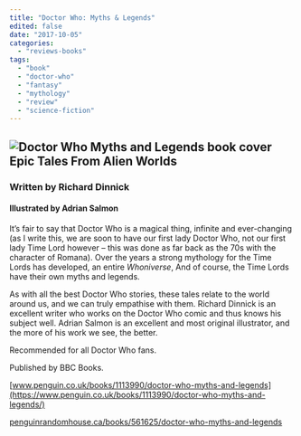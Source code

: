 ```yaml
---
title: "Doctor Who: Myths & Legends"
edited: false
date: "2017-10-05"
categories:
  - "reviews-books"
tags:
  - "book"
  - "doctor-who"
  - "fantasy"
  - "mythology"
  - "review"
  - "science-fiction"
---
```


## ![Doctor Who Myths and Legends book cover](https://hellbound.ca/wp-content/uploads/2017/10/Doctor-Who-Myths-and-Legends-cover.jpeg)Epic Tales From Alien Worlds

### Written by Richard Dinnick

#### Illustrated by Adrian Salmon

It’s fair to say that Doctor Who is a magical thing, infinite and ever-changing (as I write this, we are soon to have our first lady Doctor Who, not our first lady Time Lord however – this was done as far back as the 70s with the character of Romana). Over the years a strong mythology for the Time Lords has developed, an entire _Whoniverse_, And of course, the Time Lords have their own myths and legends.

As with all the best Doctor Who stories, these tales relate to the world around us, and we can truly empathise with them. Richard Dinnick is an excellent writer who works on the Doctor Who comic and thus knows his subject well. Adrian Salmon is an excellent and most original illustrator, and the more of his work we see, the better.

Recommended for all Doctor Who fans.

Published by BBC Books.

[www.penguin.co.uk/books/1113990/doctor-who-myths-and-legends](https://www.penguin.co.uk/books/1113990/doctor-who-myths-and-legends/)

[penguinrandomhouse.ca/books/561625/doctor-who-myths-and-legends](http://penguinrandomhouse.ca/books/561625/doctor-who-myths-and-legends#9781785942495)
